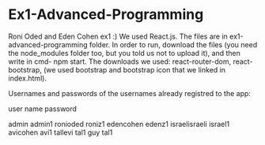 # Ex1-Advanced-Programming
Roni Oded and Eden Cohen ex1 :)
We used React.js.
The files are in ex1-advanced-programming folder.
In order to run, download the files (you need the node_modules folder too, but you told us not to upload it), and then write in cmd- npm start.
The downloads we used: react-router-dom, react-bootstrap, (we used bootstrap and bootstrap icon that we linked in index.html).

Usernames and passwords of the usernames already registred to the app:

user name       password

admin           admin1
ronioded        roniz1
edencohen       edenz1
israelisraeli   israel1
avicohen        avi1
tallevi         tal1
guy             tal1
